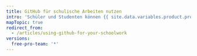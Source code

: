 ```yaml
---
title: GitHub für schulische Arbeiten nutzen
intro: 'Schüler und Studenten können {{ site.data.variables.product.prodname_dotcom }} verwenden, um an Schulprojekten zusammenzuarbeiten und erste praktische Erfahrung aufzubauen.'
mapTopic: true
redirect_from:
  - /articles/using-github-for-your-schoolwork
versions:
  free-pro-team: '*'
---
```


